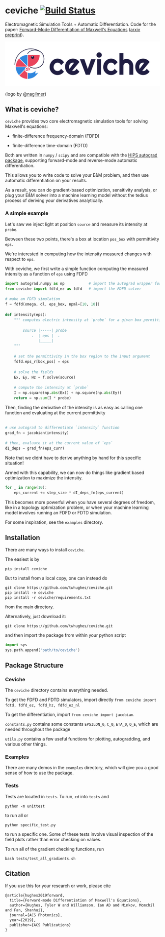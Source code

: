 # ceviche [![Build Status](https://travis-ci.com/twhughes/ceviche.svg?token=ZCPktA3Ki2eYVXYnfbrz&branch=master)](https://travis-ci.com/fancompute/ceviche)

Electromagnetic Simulation Tools + Automatic Differentiation.  Code for the paper: [Forward-Mode Differentiation of Maxwell's Equations](https://pubs.acs.org/doi/abs/10.1021/acsphotonics.9b01238) ([arxiv preprint](https://arxiv.org/abs/1908.10507)).

<img src="/img/horizontal-color.png" title="ceviche" alt="ceviche">

(logo by [@nagilmer](http://nadinegilmer.com/))

## What is ceviche?

`ceviche` provides two core electromagnetic simulation tools for solving Maxwell's equations:

- finite-difference frequency-domain (FDFD)

- finite-difference time-domain (FDTD)

Both are written in `numpy` / `scipy` and are compatible with the [HIPS autograd package](https://github.com/HIPS/autograd), supporting forward-mode and reverse-mode automatic differentiation.

This allows you to write code to solve your E&M problem, and then use automatic differentiation on your results.

As a result, you can do gradient-based optimization, sensitivity analysis, or plug your E&M solver into a machine learning model without the tedius process of deriving your derivatives analytically.

### A simple example

Let's saw we inject light at position `source` and measure its intensity at `probe`.

Between these two points, there's a box at location `pos_box` with permittivity `eps`.

We're interested in computing how the intensity measured changes with respect to `eps`.

With ceviche, we first write a simple function computing the measured intensity as a function of `eps` using FDFD

```python
import autograd.numpy as np           # import the autograd wrapper for numpy
from ceviche import fdfd_ez as fdfd   # import the FDFD solver

# make an FDFD simulation
f = fdfd(omega, dl, eps_box, npml=[10, 10])

def intensity(eps):
    """ computes electric intensity at `probe` for a given box permittivity of `eps`

        source |-----| probe
            .  | eps |  .
               |_____|
    """

    # set the permittivity in the box region to the input argument
    fdfd.eps_r[box_pos] = eps

    # solve the fields
    Ex, Ey, Hz = f.solve(source)

    # compute the intensity at `probe`
    I = np.square(np.abs(Ex)) + np.square(np.abs(Ey))
    return = np.sum(I * probe)
```

Then, finding the derivative of the intensity is as easy as calling one function and evaluating at the current permittivity


```python

# use autograd to differentiate `intensity` function
grad_fn = jacobian(intensity)

# then, evaluate it at the current value of `eps`
dI_deps = grad_fn(eps_curr)

```

Note that we didnt have to derive anything by hand for this specific situation!

Armed with this capability, we can now do things like gradient based optimization to maximize the intensity.

```python
for _ in range(10):
    eps_current += step_size * dI_deps_fn(eps_current)
```

This becomes more powerful when you have several degrees of freedom, like in a topology optimization problem, or when your machine learning model involves running an FDFD or FDTD simulation.

For some inspiration, see the `examples` directory.

## Installation

There are many ways to install `ceviche`.

The easiest is by 

    pip install ceviche

But to install from a local copy, one can instead do

    git clone https://github.com/twhughes/ceviche.git
    pip install -e ceviche
    pip install -r ceviche/requirements.txt

from the main directory.

Alternatively, just download it:

    git clone https://github.com/twhughes/ceviche.git

and then import the package from within your python script
    
```python
import sys
sys.path.append('path/to/ceviche')
```

## Package Structure

### Ceviche

The `ceviche` directory contains everything needed.

To get the FDFD and FDTD simulators, import directly `from ceviche import fdtd, fdfd_ez, fdfd_hz, fdfd_ez_nl`

To get the differentiation, import `from ceviche import jacobian`.

`constants.py` contains some constants `EPSILON_0`, `C_0`, `ETA_0`, `Q_E`, which are needed throughout the package

`utils.py` contains a few useful functions for plotting, autogradding, and various other things.

### Examples

There are many demos in the `examples` directory, which will give you a good sense of how to use the package.

### Tests

Tests are located in `tests`.  To run, `cd` into `tests` and

    python -m unittest

to run all or

    python specific_test.py

to run a specific one.  Some of these tests involve visual inspection of the field plots rather than error checking on values.

To run all of the gradient checking functions, run 

    bash tests/test_all_gradients.sh

## Citation

If you use this for your research or work, please cite

    @article{hughes2019forward,
      title={Forward-mode Differentiation of Maxwell's Equations},
      author={Hughes, Tyler W and Williamson, Ian AD and Minkov, Momchil and Fan, Shanhui},
      journal={ACS Photonics},
      year={2019},
      publisher={ACS Publications}
    }

